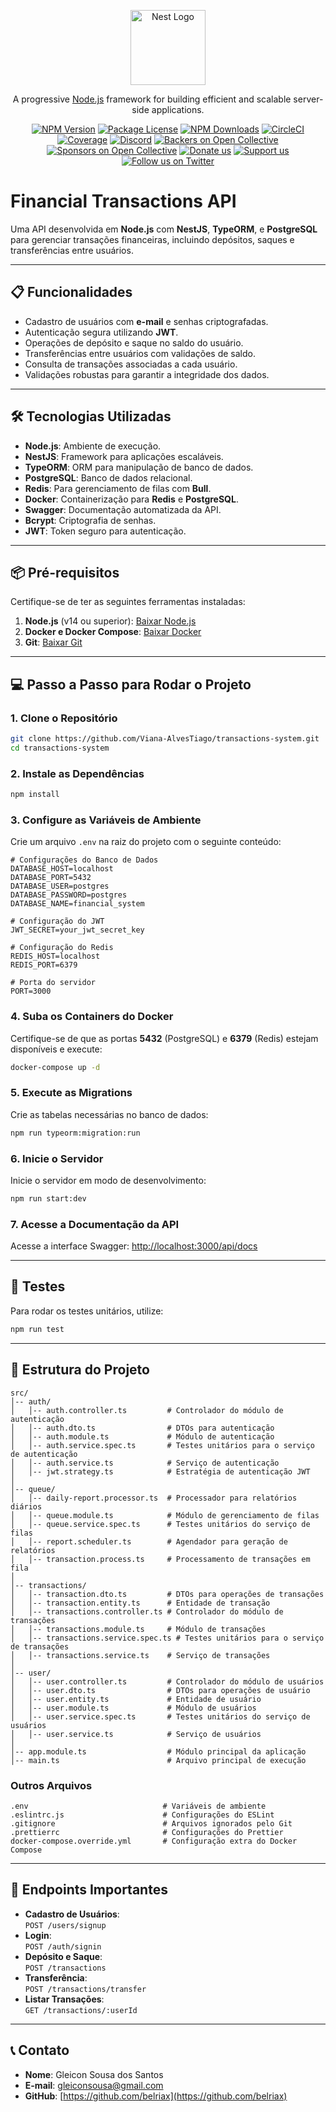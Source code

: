 <p align="center">
  <a href="http://nestjs.com/" target="blank"><img src="https://nestjs.com/img/logo-small.svg" width="120" alt="Nest Logo" /></a>
</p>

[circleci-image]: https://img.shields.io/circleci/build/github/nestjs/nest/master?token=abc123def456
[circleci-url]: https://circleci.com/gh/nestjs/nest

  <p align="center">A progressive <a href="http://nodejs.org" target="_blank">Node.js</a> framework for building efficient and scalable server-side applications.</p>
    <p align="center">
<a href="https://www.npmjs.com/~nestjscore" target="_blank"><img src="https://img.shields.io/npm/v/@nestjs/core.svg" alt="NPM Version" /></a>
<a href="https://www.npmjs.com/~nestjscore" target="_blank"><img src="https://img.shields.io/npm/l/@nestjs/core.svg" alt="Package License" /></a>
<a href="https://www.npmjs.com/~nestjscore" target="_blank"><img src="https://img.shields.io/npm/dm/@nestjs/common.svg" alt="NPM Downloads" /></a>
<a href="https://circleci.com/gh/nestjs/nest" target="_blank"><img src="https://img.shields.io/circleci/build/github/nestjs/nest/master" alt="CircleCI" /></a>
<a href="https://coveralls.io/github/nestjs/nest?branch=master" target="_blank"><img src="https://coveralls.io/repos/github/nestjs/nest/badge.svg?branch=master#9" alt="Coverage" /></a>
<a href="https://discord.gg/G7Qnnhy" target="_blank"><img src="https://img.shields.io/badge/discord-online-brightgreen.svg" alt="Discord"/></a>
<a href="https://opencollective.com/nest#backer" target="_blank"><img src="https://opencollective.com/nest/backers/badge.svg" alt="Backers on Open Collective" /></a>
<a href="https://opencollective.com/nest#sponsor" target="_blank"><img src="https://opencollective.com/nest/sponsors/badge.svg" alt="Sponsors on Open Collective" /></a>
  <a href="https://paypal.me/kamilmysliwiec" target="_blank"><img src="https://img.shields.io/badge/Donate-PayPal-ff3f59.svg" alt="Donate us"/></a>
    <a href="https://opencollective.com/nest#sponsor"  target="_blank"><img src="https://img.shields.io/badge/Support%20us-Open%20Collective-41B883.svg" alt="Support us"></a>
  <a href="https://twitter.com/nestframework" target="_blank"><img src="https://img.shields.io/twitter/follow/nestframework.svg?style=social&label=Follow" alt="Follow us on Twitter"></a>
</p>
  <!--[![Backers on Open Collective](https://opencollective.com/nest/backers/badge.svg)](https://opencollective.com/nest#backer)
  [![Sponsors on Open Collective](https://opencollective.com/nest/sponsors/badge.svg)](https://opencollective.com/nest#sponsor)-->

# Financial Transactions API

Uma API desenvolvida em **Node.js** com **NestJS**, **TypeORM**, e **PostgreSQL** para gerenciar transações financeiras, incluindo depósitos, saques e transferências entre usuários.

---

## 📋 Funcionalidades

- Cadastro de usuários com **e-mail** e senhas criptografadas.
- Autenticação segura utilizando **JWT**.
- Operações de depósito e saque no saldo do usuário.
- Transferências entre usuários com validações de saldo.
- Consulta de transações associadas a cada usuário.
- Validações robustas para garantir a integridade dos dados.

---

## 🛠️ Tecnologias Utilizadas

- **Node.js**: Ambiente de execução.
- **NestJS**: Framework para aplicações escaláveis.
- **TypeORM**: ORM para manipulação de banco de dados.
- **PostgreSQL**: Banco de dados relacional.
- **Redis**: Para gerenciamento de filas com **Bull**.
- **Docker**: Containerização para **Redis** e **PostgreSQL**.
- **Swagger**: Documentação automatizada da API.
- **Bcrypt**: Criptografia de senhas.
- **JWT**: Token seguro para autenticação.

---

## 📦 Pré-requisitos

Certifique-se de ter as seguintes ferramentas instaladas:

1. **Node.js** (v14 ou superior): [Baixar Node.js](https://nodejs.org)
2. **Docker e Docker Compose**: [Baixar Docker](https://www.docker.com)
3. **Git**: [Baixar Git](https://git-scm.com)

---

## 💻 Passo a Passo para Rodar o Projeto

### 1. Clone o Repositório

```bash
git clone https://github.com/Viana-AlvesTiago/transactions-system.git
cd transactions-system
```

### 2. Instale as Dependências

```bash
npm install
```

### 3. Configure as Variáveis de Ambiente

Crie um arquivo `.env` na raiz do projeto com o seguinte conteúdo:

```plaintext
# Configurações do Banco de Dados
DATABASE_HOST=localhost
DATABASE_PORT=5432
DATABASE_USER=postgres
DATABASE_PASSWORD=postgres
DATABASE_NAME=financial_system

# Configuração do JWT
JWT_SECRET=your_jwt_secret_key

# Configuração do Redis
REDIS_HOST=localhost
REDIS_PORT=6379

# Porta do servidor
PORT=3000
```

### 4. Suba os Containers do Docker

Certifique-se de que as portas **5432** (PostgreSQL) e **6379** (Redis) estejam disponíveis e execute:

```bash
docker-compose up -d
```

### 5. Execute as Migrations

Crie as tabelas necessárias no banco de dados:

```bash
npm run typeorm:migration:run
```

### 6. Inicie o Servidor

Inicie o servidor em modo de desenvolvimento:

```bash
npm run start:dev
```

### 7. Acesse a Documentação da API

Acesse a interface Swagger: [http://localhost:3000/api/docs](http://localhost:3000/api/docs)

---

## 🧪 Testes

Para rodar os testes unitários, utilize:

```bash
npm run test
```

---

## 📂 Estrutura do Projeto

```plaintext
src/
│-- auth/  
│   │-- auth.controller.ts         # Controlador do módulo de autenticação  
│   │-- auth.dto.ts                # DTOs para autenticação  
│   │-- auth.module.ts             # Módulo de autenticação  
│   │-- auth.service.spec.ts       # Testes unitários para o serviço de autenticação  
│   │-- auth.service.ts            # Serviço de autenticação  
│   │-- jwt.strategy.ts            # Estratégia de autenticação JWT  
│
│-- queue/  
│   │-- daily-report.processor.ts  # Processador para relatórios diários  
│   │-- queue.module.ts            # Módulo de gerenciamento de filas  
│   │-- queue.service.spec.ts      # Testes unitários do serviço de filas  
│   │-- report.scheduler.ts        # Agendador para geração de relatórios  
│   │-- transaction.process.ts     # Processamento de transações em fila  
│
│-- transactions/  
│   │-- transaction.dto.ts         # DTOs para operações de transações  
│   │-- transaction.entity.ts      # Entidade de transação  
│   │-- transactions.controller.ts # Controlador do módulo de transações  
│   │-- transactions.module.ts     # Módulo de transações  
│   │-- transactions.service.spec.ts # Testes unitários para o serviço de transações  
│   │-- transactions.service.ts    # Serviço de transações  
│
│-- user/  
│   │-- user.controller.ts         # Controlador do módulo de usuários  
│   │-- user.dto.ts                # DTOs para operações de usuário  
│   │-- user.entity.ts             # Entidade de usuário  
│   │-- user.module.ts             # Módulo de usuários  
│   │-- user.service.spec.ts       # Testes unitários do serviço de usuários  
│   │-- user.service.ts            # Serviço de usuários  
│
│-- app.module.ts                  # Módulo principal da aplicação  
│-- main.ts                        # Arquivo principal de execução  
```

### Outros Arquivos

```plaintext
.env                              # Variáveis de ambiente  
.eslintrc.js                      # Configurações do ESLint  
.gitignore                        # Arquivos ignorados pelo Git  
.prettierrc                       # Configurações do Prettier  
docker-compose.override.yml       # Configuração extra do Docker Compose  
```

---

## 🔑 Endpoints Importantes

- **Cadastro de Usuários**:  
  `POST /users/signup`  
- **Login**:  
  `POST /auth/signin`  
- **Depósito e Saque**:  
  `POST /transactions`  
- **Transferência**:  
  `POST /transactions/transfer`  
- **Listar Transações**:  
  `GET /transactions/:userId`  

---

## 📞 Contato

- **Nome**: Gleicon Sousa dos Santos  
- **E-mail**: [gleiconsousa@gmail.com](mailto:gleiconsousa@gmail.com)  
- **GitHub**: [https://github.com/belriax](https://github.com/belriax)
